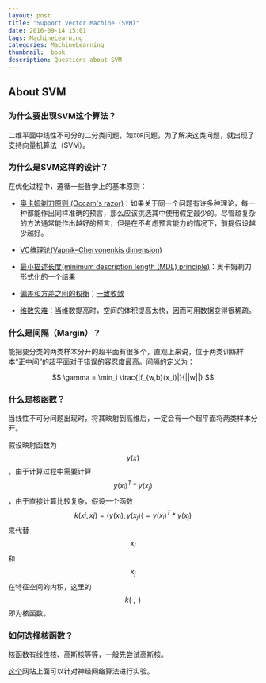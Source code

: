 ```yaml
---
layout: post
title: "Support Vector Machine (SVM)"
date: 2016-09-14 15:01
tags: MachineLearning
categories: MachineLearning
thumbnail:  book
description: Questions about SVM
---
```


## About SVM

### 为什么要出现SVM这个算法？

二维平面中线性不可分的二分类问题，如`XOR`问题，为了解决这类问题，就出现了支持向量机算法（SVM）。

### 为什么是SVM这样的设计？

在优化过程中，遵循一些哲学上的基本原则：

- [奥卡姆剃刀原则 (Occam's razor)](https://en.wikipedia.org/wiki/Occam%27s_razor)：如果关于同一个问题有许多种理论，每一种都能作出同样准确的预言，那么应该挑选其中使用假定最少的。尽管越复杂的方法通常能作出越好的预言，但是在不考虑预言能力的情况下，前提假设越少越好。

- [VC维理论(Vapnik–Chervonenkis dimension)](https://en.wikipedia.org/wiki/VC_dimension)

- [最小描述长度(minimum description length (MDL) principle)](https://en.wikipedia.org/wiki/Minimum_description_length)：奥卡姆剃刀形式化的一个结果

- [偏差和方差之间的权衡](https://en.wikipedia.org/wiki/Bias%E2%80%93variance_tradeoff)；[一致收敛](https://en.wikipedia.org/wiki/Uniform_convergence)

- [维数灾难](https://en.wikipedia.org/wiki/Curse_of_dimensionality)：当维数提高时，空间的体积提高太快，因而可用数据变得很稀疏。

### 什么是间隔（Margin）？

能把要分类的两类样本分开的超平面有很多个，直观上来说，位于两类训练样本“正中间”的超平面对于错误的容忍度最高。间隔的定义为：

$$ \gamma = \min_i \frac{|f_{w,b}(x_i)|}{||w||} $$

### 什么是核函数？

当线性不可分问题出现时，将其映射到高维后，一定会有一个超平面将两类样本分开。

假设映射函数为 $$ y(x) $$，由于计算过程中需要计算 $$ y(x_i)^T*y(x_j) $$，由于直接计算比较复杂，假设一个函数 $$ k(xi,xj) = \left\langle y(x_i),y(x_j) \right\langle = y(x_i)^T*y(x_j) $$ 来代替 $$ x_i $$ 和 $$ x_j $$在特征空间的内积，这里的 $$ k(·,·) $$ 即为核函数。

### 如何选择核函数？

核函数有线性核、高斯核等等，一般先尝试高斯核。

[这个](http://playground.tensorflow.org)网站上面可以针对神经网络算法进行实验。
